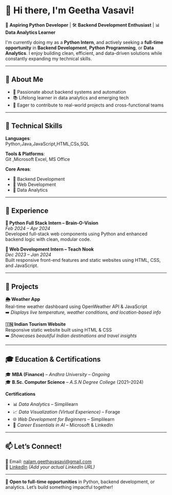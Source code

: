# 👋 Hi there, I'm Geetha Vasavi!

🚀 **Aspiring Python Developer** | 🛠️ **Backend Development Enthusiast** | 📊 **Data Analytics Learner**

I'm currently doing my  as a **Python Intern**, and actively seeking a **full-time opportunity** in **Backend Development**, **Python Programming**, or **Data Analytics**. I enjoy building clean, efficient, and data-driven solutions while constantly expanding my technical skills.

---

## 🧠 About Me

- 🎯 Passionate about backend systems and automation
- 📚 Lifelong learner in data analytics and emerging tech
- 🤝 Eager to contribute to real-world projects and cross-functional teams

---

## 🔧 Technical Skills

**Languages**:  
Python,Java,JavaScript,HTML,CSs,SQL

**Tools & Platforms**:  
Git ,Microsoft Excel, MS Office  

**Core Areas**:  
- 🔹 Backend Development  
- 🔹 Web Development  
- 🔹 Data Analytics

---

## 💼 Experience

**🔹 Python Full Stack Intern – Brain-O-Vision**  
*Feb 2024 – Apr 2024*  
Developed full-stack web components using Python and enhanced backend logic with clean, modular code.

**🔹 Web Development Intern – Teach Nook**  
*Dec 2023 – Jan 2024*  
Built responsive front-end features and static websites using HTML, CSS, and JavaScript.

---

## 🌟 Projects

**🌦️ Weather App**  
Real-time weather dashboard using OpenWeather API & JavaScript  
➡️ *Displays live temperature, weather conditions, and location-based info*

**🇮🇳 Indian Tourism Website**  
Responsive static website built using HTML & CSS  
➡️ *Showcases beautiful Indian destinations and travel insights*

---

## 🎓 Education & Certifications

🎓 **MBA (Finance)** – *Andhra University* – *Ongoing*  
🎓 **B.Sc. Computer Science** – *A.S.N Degree College* (2021–2024)

**Certifications**  
- 📊 *Data Analytics* – Simplilearn  
- 📈 *Data Visualization (Virtual Experience)* – Forage  
- 🌐 *Web Development for Beginners* – Simplilearn  
- 🤖 *Career Essentials in AI* – Microsoft & LinkedIn  

---

## 📫 Let’s Connect!

📧 Email: [nalam.geethavasavi@gmail.com](mailto:nalam.geethavasavi@gmail.com)  
🔗 [LinkedIn](https://www.linkedin.com/in/your-link-here) *(Add your actual LinkedIn URL)*

---

🌟 **Open to full-time opportunities** in Python, backend development, or analytics. Let’s build something impactful together!



